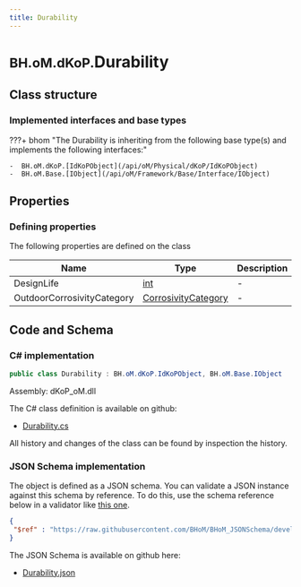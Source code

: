 ```yaml
---
title: Durability
---
```


# <small>BH.oM.dKoP.</small>**Durability**



## Class structure

### Implemented interfaces and base types

???+ bhom "The Durability is inheriting from the following base type(s) and implements the following interfaces:"

    -  BH.oM.dKoP.[IdKoPObject](/api/oM/Physical/dKoP/IdKoPObject)
    -  BH.oM.Base.[IObject](/api/oM/Framework/Base/Interface/IObject)


## Properties



### Defining properties

The following properties are defined on the class

| Name             | Type             | Description      | Quantity         |
|------------------|------------------|------------------|------------------|
| DesignLife | [int](https://learn.microsoft.com/en-us/dotnet/api/System.Int32?view=netstandard-2.0) | - | - |
| OutdoorCorrosivityCategory | [CorrosivityCategory](/api/oM/Physical/dKoP/Performance/Durability/CorrosivityCategory) | - | - |


## Code and Schema

### C# implementation

``` C# title="C#"
public class Durability : BH.oM.dKoP.IdKoPObject, BH.oM.Base.IObject
```

Assembly: dKoP_oM.dll

The C# class definition is available on github:

- [Durability.cs](https://github.com/BHoM/dKoP_Toolkit/blob/develop/dKoP_oM/Performance\Durability\Durability.cs)

All history and changes of the class can be found by inspection the history.
### JSON Schema implementation

The object is defined as a JSON schema. You can validate a JSON instance against this schema by reference. To do this, use the schema reference below in a validator like [this one](https://www.jsonschemavalidator.net/).

``` json title="JSON Schema"
{
 "$ref" : "https://raw.githubusercontent.com/BHoM/BHoM_JSONSchema/develop/dKoP_oM/Durability.json"
}
```

The JSON Schema is available on github here:

- [Durability.json](https://github.com/BHoM/BHoM_JSONSchema/blob/develop/dKoP_oM/Durability.json)
